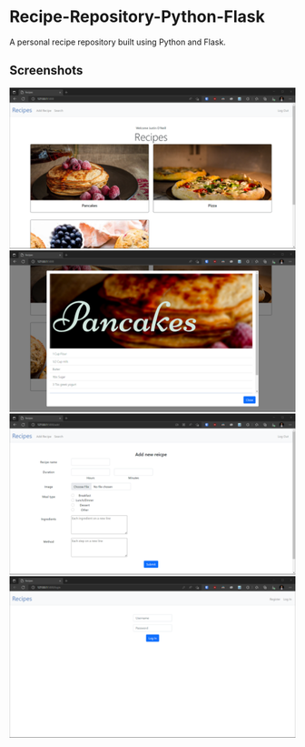 # Recipe-Repository-Python-Flask

A personal recipe repository built using Python and Flask.


## Screenshots

![Homepage](/Screenshots/Home.png)
![Recipe page](/Screenshots/recipe.png)
![New Recipe](/Screenshots/form.png)
![Log in](/Screenshots/Login.png)




